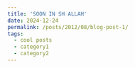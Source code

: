 ```yaml
---
title: 'SOON IN SH ALLAH'
date: 2024-12-24
permalink: /posts/2012/08/blog-post-1/
tags:
  - cool posts
  - category1
  - category2
---
```


